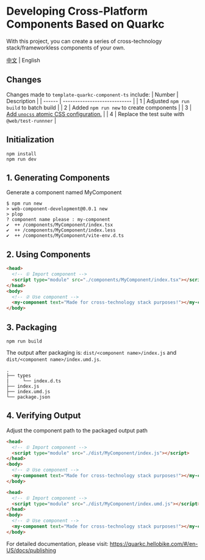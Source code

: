 # Developing Cross-Platform Components Based on Quarkc

With this project, you can create a series of cross-technology stack/frameworkless components of your own.

[中文](./README.md) | English
## Changes
Changes made to `template-quarkc-component-ts` include:
| Number | Description                  |
| ------ | ---------------------------- |
| 1      | Adjusted `npm run build` to batch build |
| 2      | Added `npm run new` to create components |
| 3      | [Add `unocss` atomic CSS configuration.](https://github.com/OSpoon/web-component-development/tree/unocss/README.md)  |
| 4      | Replace the test suite with `@web/test-runnner` |
## Initialization
```
npm install
npm run dev
```
## 1. Generating Components
Generate a component named MyComponent
```
$ npm run new
> web-component-development@0.0.1 new
> plop
? component name please : my-component
✔  ++ /components/MyComponent/index.tsx
✔  ++ /components/MyComponent/index.less
✔  ++ /components/MyComponent/vite-env.d.ts
```
## 2. Using Components
```html
<head>
  <!-- ① Import component -->
  <script type="module" src="./components/MyComponent/index.tsx"></script>
</head>
<body>
  <!-- ② Use component -->
  <my-component text="Made for cross-technology stack purposes!"></my-component>
</body>
```
## 3. Packaging
```
npm run build
```
The output after packaging is: `dist/<component name>/index.js` and `dist/<component name>/index.umd.js`.
```tree
.
├── types
|     └── index.d.ts
├── index.js
├── index.umd.js
└── package.json
```
## 4. Verifying Output
Adjust the component path to the packaged output path
```html
<head>
  <!-- ① Import component -->
  <script type="module" src="./dist/MyComponent/index.js"></script>
</head>
<body>
  <!-- ② Use component -->
  <my-component text="Made for cross-technology stack purposes!"></my-component>
</body>
```
```html
<head>
  <!-- ① Import component -->
  <script type="module" src="./dist/MyComponent/index.umd.js"></script>
</head>
<body>
  <!-- ② Use component -->
  <my-component text="Made for cross-technology stack purposes!"></my-component>
</body>
```
For detailed documentation, please visit: https://quarkc.hellobike.com/#/en-US/docs/publishing